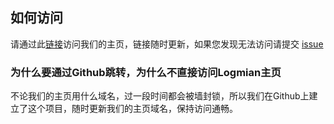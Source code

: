 
## 如何访问
请通过此[链接](https://xi4xdtzctj.execute-api.us-west-2.amazonaws.com/Prod/)访问我们的主页，链接随时更新，如果您发现无法访问请提交 [issue](https://github.com/Logmian/logmian/issues)


### 为什么要通过Github跳转，为什么不直接访问Logmian主页
不论我们的主页用什么域名，过一段时间都会被墙封锁，所以我们在Github上建立了这个项目，随时更新我们的主页域名，保持访问通畅。
